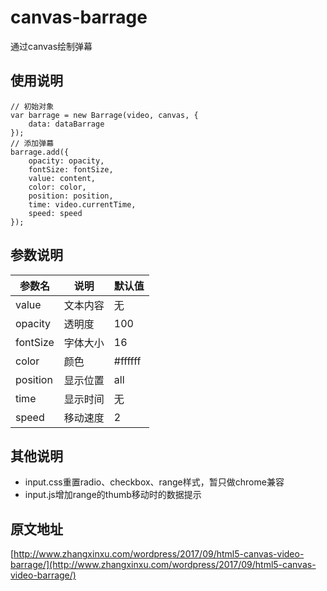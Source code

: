 # canvas-barrage
通过canvas绘制弹幕

## 使用说明
```
// 初始对象
var barrage = new Barrage(video, canvas, {
    data: dataBarrage
});
// 添加弹幕
barrage.add({
    opacity: opacity,
    fontSize: fontSize,
    value: content,
    color: color,
    position: position,
    time: video.currentTime,
    speed: speed
});
```
## 参数说明
| 参数名 | 说明 | 默认值 | 
| ----- | ---- | -------|
| value | 文本内容 | 无 | 
| opacity | 透明度 | 100 | 
| fontSize | 字体大小 | 16 | 
| color | 颜色 | #ffffff | 
| position | 显示位置 | all | 
| time | 显示时间 | 无 | 
| speed | 移动速度 | 2 | 

## 其他说明 
* input.css重置radio、checkbox、range样式，暂只做chrome兼容
* input.js增加range的thumb移动时的数据提示

## 原文地址
[http://www.zhangxinxu.com/wordpress/2017/09/html5-canvas-video-barrage/](http://www.zhangxinxu.com/wordpress/2017/09/html5-canvas-video-barrage/)